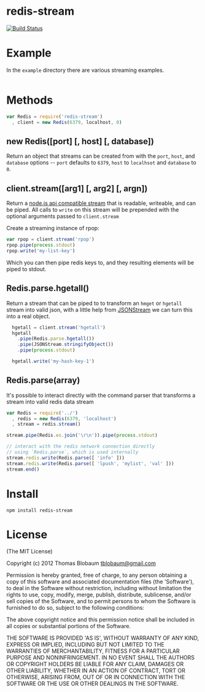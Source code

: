 # redis-stream

[![Build Status](https://secure.travis-ci.org/tblobaum/redis-stream.png)](http://travis-ci.org/tblobaum/redis-stream)

# Example

In the `example` directory there are various streaming examples.

```js


```

# Methods

``` js
var Redis = require('redis-stream')
  , client = new Redis(6379, localhost, 0)
```

## new Redis([port] [, host] [, database])
Return an object that streams can be created from with the `port`, `host`, and `database` options -- `port` defaults to `6379`, `host` to `localhsot` and `database` to `0`.

## client.stream([arg1] [, arg2] [, argn])
Return a [node.js api compatible stream](http://nodejs.org/api/streams.html) that is readable, writeable, and can be piped. All calls to `write` on this stream will be prepended with the optional arguments passed to `client.stream`

Create a streaming instance of rpop:

``` js
var rpop = client.stream('rpop')
rpop.pipe(process.stdout)
rpop.write('my-list-key')
```

Which you can then pipe redis keys to, and they resulting elements will be piped to stdout.

## Redis.parse.hgetall()

Return a stream that can be piped to to transform an `hmget` or `hgetall` stream into valid json, with a little help from [JSONStream](https://github.com/dominictarr/JSONStream) we can turn this into a real object.

``` js
  hgetall = client.stream('hgetall')
  hgetall
    .pipe(Redis.parse.hgetall())
    .pipe(JSONStream.stringifyObject())
    .pipe(process.stdout)

  hgetall.write('my-hash-key-1')
```

## Redis.parse(array)
It's possible to interact directly with the command parser that transforms a stream into valid redis data stream

``` js
var Redis = require('../')
  , redis = new Redis(6379, 'localhost')
  , stream = redis.stream()

stream.pipe(Redis.es.join('\r\n')).pipe(process.stdout)

// interact with the redis network connection directly
// using `Redis.parse`, which is used internally
stream.redis.write(Redis.parse([ 'info' ]))
stream.redis.write(Redis.parse([ 'lpush', 'mylist', 'val' ]))
stream.end()
```

# Install

`npm install redis-stream`

# License

(The MIT License)

Copyright (c) 2012 Thomas Blobaum <tblobaum@gmail.com>

Permission is hereby granted, free of charge, to any person obtaining
a copy of this software and associated documentation files (the
'Software'), to deal in the Software without restriction, including
without limitation the rights to use, copy, modify, merge, publish,
distribute, sublicense, and/or sell copies of the Software, and to
permit persons to whom the Software is furnished to do so, subject to
the following conditions:

The above copyright notice and this permission notice shall be
included in all copies or substantial portions of the Software.

THE SOFTWARE IS PROVIDED 'AS IS', WITHOUT WARRANTY OF ANY KIND,
EXPRESS OR IMPLIED, INCLUDING BUT NOT LIMITED TO THE WARRANTIES OF
MERCHANTABILITY, FITNESS FOR A PARTICULAR PURPOSE AND NONINFRINGEMENT.
IN NO EVENT SHALL THE AUTHORS OR COPYRIGHT HOLDERS BE LIABLE FOR ANY
CLAIM, DAMAGES OR OTHER LIABILITY, WHETHER IN AN ACTION OF CONTRACT,
TORT OR OTHERWISE, ARISING FROM, OUT OF OR IN CONNECTION WITH THE
SOFTWARE OR THE USE OR OTHER DEALINGS IN THE SOFTWARE.